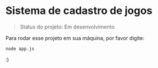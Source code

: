 <h1> Sistema de cadastro de jogos</h1>

>Status do projeto: Em desenvolvimento

Para rodar esse projeto em sua máquina, por favor digite:

```
node app.js
```
:)